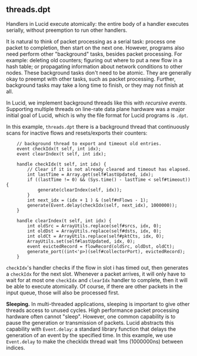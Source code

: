 ## threads.dpt

Handlers in Lucid execute atomically: the entire body of a handler executes serially, without preemption to run other handlers.

It is natural to think of packet processing as a serial task: process one packet to completion, then start on the next one. However, programs also need perform other "background" tasks, besides packet processing. For example: deleting old counters; figuring out where to put a new flow in a hash table; or propagating information about network conditions to other nodes. These background tasks don't need to be atomic. They are generally okay to preempt with other tasks, such as packet processing. Further, background tasks may take a long time to finish, or they may not finish at all. 

In Lucid, we implement background threads like this with *recursive events*. Supporting multiple threads on line-rate data plane hardware was a major initial goal of Lucid, which is why the file format for Lucid programs is `.dpt`.


In this example, `threads.dpt` there is a background thread that continuously scans for inactive flows and resets/exports their counters: 

```
    // background thread to export and timeout old entries.
    event checkIdx(t self, int idx);
    event clearIndex(t self, int idx);

    handle checkIdx(t self, int idx) {
        // Clear if it is not already cleared and timeout has elapsed.
        int lastTime = Array.get(self#lastUpdated, idx);
        if ((lastTime != 0) && (Sys.time() - lastTime < self#timeout)) {
            generate(clearIndex(self, idx));
        }
        int next_idx = (idx + 1 ) & (self#nFlows - 1);
        generate(Event.delay(checkIdx(self, next_idx), 1000000));
    }

    handle clearIndex(t self, int idx) {
        int oldSrc = ArrayUtils.replace(self#srcs, idx, 0);
        int oldDst = ArrayUtils.replace(self#dsts, idx, 0);    
        int oldCt = ArrayUtils.replace(self#pktCts, idx, 0);
        ArrayUtils.set(self#lastUpdated, idx, 0);
        event evictedRecord = flowRecord(oldSrc, oldDst, oldCt);
        generate_port((int<'p>)(self#collectorPort), evictedRecord);
    }
```

`checkIdx`'s handler checks if the flow in slot i has timed out, then generates a `checkIdx` for the next slot. Whenever a packet arrives, it will only have to wait for at most one `checkIdx` and `clearIdx` handler to complete, then it will be able to execute atomically. Of course, if there are other packets in the input queue, those will also be processed first. 

**Sleeping.** In multi-threaded applications, sleeping is important to give other threads access to unused cycles. High performance packet processing hardware often cannot "sleep". However, one common capability is to pause the generation or transmission of packets. Lucid abstracts this capability with `Event.delay`: a standard library function that delays the generation of an event by the specified time. In this example, we use `Event.delay` to make the checkIdx thread wait 1ms (1000000ns) between indices.
